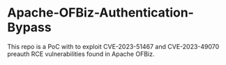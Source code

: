 # Apache-OFBiz-Authentication-Bypass
This repo is a PoC with to exploit CVE-2023-51467 and CVE-2023-49070 preauth RCE vulnerabilities found in Apache OFBiz.
